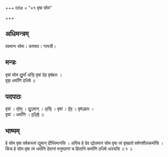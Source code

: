 +++
title = "०१ वृषा सोम"

+++
## अधिमन्त्रम्
पवमानः सोमः। कश्यपः। गायत्री।

## मन्त्रः
वृषा॑ सोम द्यु॒माँ अ॑सि॒ वृषा॑ देव॒ वृष॑व्रतः ।  
वृषा॒ धर्मा॑णि दधिषे ॥

## पदपाठः
वृषा॑ । सो॒म॒ । द्यु॒ऽमान् । अ॒सि॒ । वृषा॑ । दे॒व॒ । वृष॑ऽव्रतः ।  
वृषा॑ । धर्मा॑णि । द॒धि॒षे॒ ॥

## भाष्यम्
हे सोम वृषा वर्षकस्त्वं द्युमान् दीप्तिमानसि । अपिच हे देव द्योतमान सोम वृषा त्वं वृषव्रतो वर्षणशीलकर्मासि । किंच हे सोम वृषा त्वं धर्माणि देवानां मनुष्याणां च हितानि कर्माणि दधिषे धारयसि ॥ १ ॥